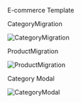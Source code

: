 E-commerce Template

CategoryMigration

![CategoryMigration](https://user-images.githubusercontent.com/41003932/106140048-4ae20780-617f-11eb-9e99-d3cd330833e3.png)


ProductMigration

![ProductMigration](https://user-images.githubusercontent.com/41003932/106140179-782eb580-617f-11eb-911d-25efac8f14e1.png)



Category Modal

![CategoryModal](https://user-images.githubusercontent.com/41003932/106140291-a2807300-617f-11eb-82e0-5778b7da9eda.png)








